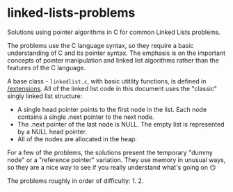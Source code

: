 # linked-lists-problems
Solutions using pointer algorithms in C for common Linked Lists problems.

The problems use the C language syntax, so they require a basic understanding of C and
its pointer syntax. The emphasis is on the important concepts of pointer manipulation and
linked list algorithms rather than the features of the C language.

A base class - `linkedlist.c`, with basic utitlity functions, is defined in [/extensions](extensions). 
All of the linked list code in this document uses the "classic" singly linked list structure:
* A single head pointer points to the first node in the list. Each node contains a single
.next pointer to the next node. 
* The .next pointer of the last node is NULL. The
empty list is represented by a NULL head pointer. 
* All of the nodes are allocated in the
heap.

For a few of the problems, the solutions present the temporary "dummy node" or a "reference pointer" variation.
They use memory in unusual ways, so they are a nice way to see if you
really understand what's going on :smirk:

The problems roughly in order of difficulty:
1. 
2. 





